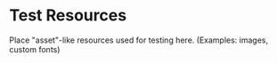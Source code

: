 # Test Resources

Place "asset"-like resources used for testing here. (Examples: images, custom fonts)
